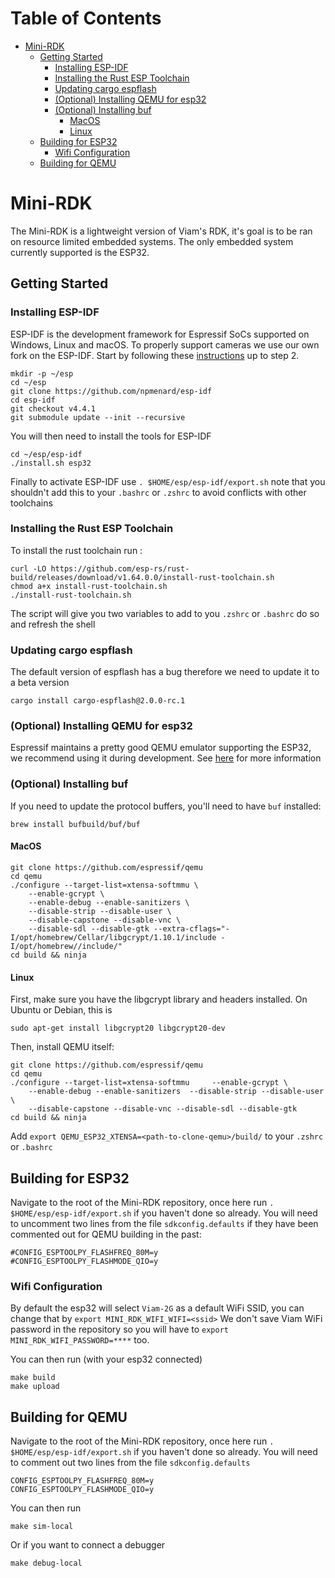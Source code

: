Table of Contents
=================

* [Mini-RDK](#mini-rdk)
   * [Getting Started](#getting-started)
      * [Installing ESP-IDF](#installing-esp-idf)
      * [Installing the Rust ESP Toolchain](#installing-the-rust-esp-toolchain)
      * [Updating cargo espflash](#updating-cargo-espflash)
      * [(Optional) Installing QEMU for esp32](#optional-installing-qemu-for-esp32)
      * [(Optional) Installing buf](#optional-installing-buf)
         * [MacOS](#macos)
         * [Linux](#linux)
   * [Building for ESP32](#building-for-esp32)
      * [Wifi Configuration](#wifi-configuration)
   * [Building for QEMU](#building-for-qemu)
   

# Mini-RDK
The Mini-RDK is a lightweight version of Viam's RDK, it's goal is to be ran on resource limited embedded systems. The only embedded system currently supported is the ESP32.


## Getting Started

### Installing ESP-IDF
ESP-IDF is the development framework for Espressif SoCs supported on Windows, Linux and macOS.
To properly support cameras we use our own fork on the ESP-IDF. Start by following these [instructions](https://docs.espressif.com/projects/esp-idf/en/latest/esp32/get-started/linux-macos-setup.html) up to step 2.

``` shell
mkdir -p ~/esp
cd ~/esp
git clone https://github.com/npmenard/esp-idf
cd esp-idf
git checkout v4.4.1
git submodule update --init --recursive
```
You will then need to install the tools for ESP-IDF

``` shell
cd ~/esp/esp-idf
./install.sh esp32
```

Finally to activate ESP-IDF use `. $HOME/esp/esp-idf/export.sh` note that you shouldn't add this to your `.bashrc` or `.zshrc` to avoid conflicts with other toolchains

### Installing the Rust ESP Toolchain
To install the rust toolchain run :

``` shell
curl -LO https://github.com/esp-rs/rust-build/releases/download/v1.64.0.0/install-rust-toolchain.sh
chmod a+x install-rust-toolchain.sh
./install-rust-toolchain.sh
```
The script will give you two variables to add to you `.zshrc` or `.bashrc` do so and refresh the shell

### Updating cargo espflash
The default version of espflash has a bug therefore we need to update it to a beta version 

``` shell
cargo install cargo-espflash@2.0.0-rc.1
```

### (Optional) Installing QEMU for esp32
Espressif maintains a pretty good QEMU emulator supporting the ESP32, we recommend using it during development. See [here](https://github.com/espressif/qemu) for more information

### (Optional) Installing buf

If you need to update the protocol buffers, you'll need to have `buf` installed:
``` shell
brew install bufbuild/buf/buf
```

#### MacOS
``` shell
git clone https://github.com/espressif/qemu
cd qemu
./configure --target-list=xtensa-softmmu \
    --enable-gcrypt \
    --enable-debug --enable-sanitizers \
    --disable-strip --disable-user \
    --disable-capstone --disable-vnc \
    --disable-sdl --disable-gtk --extra-cflags="-I/opt/homebrew/Cellar/libgcrypt/1.10.1/include -I/opt/homebrew//include/"
cd build && ninja
```
#### Linux
First, make sure you have the libgcrypt library and headers installed. On Ubuntu or Debian, this is
``` shell
sudo apt-get install libgcrypt20 libgcrypt20-dev
```

Then, install QEMU itself:
``` shell
git clone https://github.com/espressif/qemu
cd qemu
./configure --target-list=xtensa-softmmu     --enable-gcrypt \
    --enable-debug --enable-sanitizers  --disable-strip --disable-user \
    --disable-capstone --disable-vnc --disable-sdl --disable-gtk
cd build && ninja
```

Add `export QEMU_ESP32_XTENSA=<path-to-clone-qemu>/build/` to your `.zshrc` or `.bashrc`

## Building for ESP32
Navigate to the root of the Mini-RDK repository, once here run  `. $HOME/esp/esp-idf/export.sh` if you haven't done so already.
You will need to uncomment two lines from the file `sdkconfig.defaults` if they have been commented out for QEMU building in the past:

``` editorconfig
#CONFIG_ESPTOOLPY_FLASHFREQ_80M=y
#CONFIG_ESPTOOLPY_FLASHMODE_QIO=y
```
### Wifi Configuration
By default the esp32 will select `Viam-2G` as a default WiFi SSID, you can change that by `export MINI_RDK_WIFI_WIFI=<ssid>` We don't save Viam WiFi password in the repository so you will have to `export MINI_RDK_WIFI_PASSWORD=****` too.

You can then run (with your esp32 connected)
``` shell
make build
make upload
```

## Building for QEMU
Navigate to the root of the Mini-RDK repository, once here run  `. $HOME/esp/esp-idf/export.sh` if you haven't done so already.
You will need to comment out two lines from the file `sdkconfig.defaults`

``` editorconfig
CONFIG_ESPTOOLPY_FLASHFREQ_80M=y
CONFIG_ESPTOOLPY_FLASHMODE_QIO=y
```

You can then run
``` shell
make sim-local
```
Or if you want to connect a debugger
``` shell
make debug-local
```
